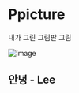 # Ppicture
내가 그린 그림판 그림

![image](https://avatars2.githubusercontent.com/u/23274436?s=40&v=4)

## 안녕 - Lee
